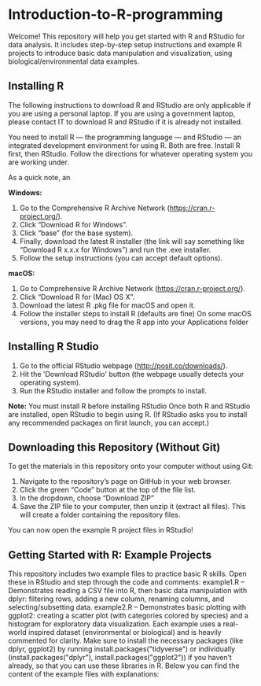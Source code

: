 # Introduction-to-R-programming

Welcome! This repository will help you get started with R and RStudio for data analysis. It includes step-by-step setup instructions and example R projects to introduce basic data manipulation and visualization, using biological/environmental data examples.

## Installing R

The following instructions to download R and RStudio are only applicable if you are using a personal laptop.
If you are using a government laptop, please contact IT to download R and RStudio if it is already not installed. 

You need to install R — the programming language — and RStudio — an integrated development environment for using R. Both are free. Install R first, then RStudio.
Follow the directions for whatever operating system you are working under. 

As a quick note, an 

**Windows:**

  1. Go to the Comprehensive R Archive Network (https://cran.r-project.org/).
  2. Click “Download R for Windows”.
  3. Click “base” (for the base system).
  4. Finally, download the latest R installer (the link will say something like “Download R x.x.x for Windows”) and run the .exe installer.
  5. Follow the setup instructions (you can accept default options).

**macOS:**

  1. Go to Comprehensive R Archive Network (https://cran.r-project.org/).
  2. Click “Download R for (Mac) OS X”. 
  3. Download the latest R .pkg file for macOS and open it.
  4. Follow the installer steps to install R (defaults are fine)
     On some macOS versions, you may need to drag the R app into your Applications folder

## Installing R Studio
   1. Go to the official RStudio webpage (http://posit.co/downloads/).
   2. Hit the 'Download RStudio' button (the webpage usually detects your operating system). 
   3. Run the RStudio installer and follow the prompts to install.

**Note:** You must install R before installing RStudio
Once both R and RStudio are installed, open RStudio to begin using R. (If RStudio asks you to install any recommended packages on first launch, you can accept.)

## Downloading this Repository (Without Git)
To get the materials in this repository onto your computer without using Git:
  1. Navigate to the repository’s page on GitHub in your web browser.
  2. Click the green “Code” button at the top of the file list.
  3. In the dropdown, choose “Download ZIP”
  4. Save the ZIP file to your computer, then unzip it (extract all files). This will create a folder containing the repository files.

You can now open the example R project files in RStudio!

## Getting Started with R: Example Projects
This repository includes two example files to practice basic R skills. Open these in RStudio and step through the code and comments:
example1.R – Demonstrates reading a CSV file into R, then basic data manipulation with dplyr: filtering rows, adding a new column, renaming columns, and selecting/subsetting data.
example2.R – Demonstrates basic plotting with ggplot2: creating a scatter plot (with categories colored by species) and a histogram for exploratory data visualization.
Each example uses a real-world inspired dataset (environmental or biological) and is heavily commented for clarity. Make sure to install the necessary packages (like dplyr, ggplot2) by running install.packages("tidyverse") or individually (install.packages("dplyr"), install.packages("ggplot2")) if you haven’t already, so that you can use these libraries in R. Below you can find the content of the example files with explanations:
